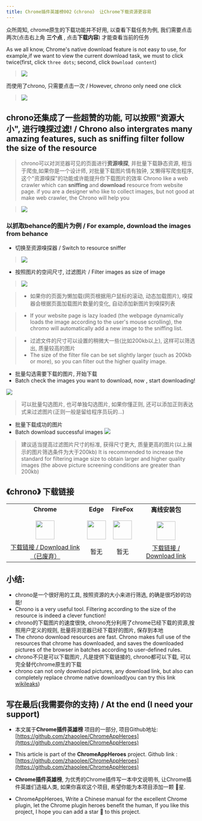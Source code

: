 ```yaml
---
title: Chrome插件英雄榜002《chrono》 让Chrome下载资源更容易
---
```

众所周知, chrome原生的下载功能并不好用, 以查看下载任务为例, 我们需要点击两次(点击右上角 **三个点** , 点击**下载内容**) 才能查看当前的任务

As we all know, Chrome's native download feature is not easy to use, for example,if we want to view the current download task, we must to click twice(first, click `three dots`; second, click `Download content`)

> ![](https://v2fy.com/asset/002_chrono/f720059371014ee6ba1da7af9d29a10f.png)

而使用了chrono, 只需要点击一次
 / However, chrono only need one click

> ![](https://v2fy.com/asset/002_chrono/f15a6a6dcc6c4fc2af074138805cd6b2.png)

## chrono还集成了一些超赞的功能, 可以按照"资源大小", 进行嗅探过滤! / Chrono also intergrates many amazing features, such as sniffing filter follow the size of the resource
> chrono可以对浏览器可见的页面进行**资源嗅探**, 并批量下载静态资源, 相当于爬虫,如果你是一个设计师, 对批量下载图片情有独钟, 又懒得写爬虫程序, 这个"资源嗅探"的功能或许能提升你下载图片的效率
> Chrono like a web crawler which can **sniffing** and **download** resource from website page. if you are a designer who like to collect images, but not good at make web crawler, the Chrono  will help you

> ![](https://v2fy.com/asset/002_chrono/5713085dce85442388def379cda874e9.png)

### 以抓取behance的图片为例 / For example, download the images from behance
- 切换至资源嗅探器 / Switch to resource sniffer
> ![](https://v2fy.com/asset/002_chrono/f4cff877fa2c452281130ef92524aa97.png)

- 按照图片的空间尺寸, 过滤图片 / Filter images as size of image

> ![](https://v2fy.com/asset/002_chrono/205a8b85047648fe9ff2ded77829748b.png)

> - 如果你的页面为懒加载(网页根据用户鼠标的滚动, 动态加载图片), 嗅探器会根据页面加载图片数量的变化, 自动添加新图片到嗅探列表

> - If your website page is lazy loaded (the webpage dynamically loads the image according to the user's mouse scrolling), the chromo will automatically add a new image to the sniffing list.


> - 过滤文件的尺寸可以设置的稍微大一些(比如200kb以上), 这样可以筛选出, 质量较高的图片
> - The size of the filter file can be set slightly larger (such as 200kb or more), so you can filter out the higher quality image.

- 批量勾选需要下载的图片, 开始下载
- Batch check the images you want to download, now , start downloading!

![](https://v2fy.com/asset/002_chrono/0f66d37422c044f1ae9aefb61f3a3753.png)

> 可以批量勾选图片, 也可单独勾选图片, 如果你懂正则, 还可以添加正则表达式来过滤图片(正则一般是留给程序员玩的...)
- 批量下载成功的图片
- Batch download successful images
![](https://v2fy.com/asset/002_chrono/dc89d5f5bc834980af5943dbd871ea1e.png)

> 建议适当提高过滤图片尺寸的标准, 获得尺寸更大, 质量更高的图片(以上展示的图片筛选条件为大于200kb)
> It is recommended to increase the standard for filtering image size to obtain larger and higher quality images (the above picture screening conditions are greater than 200kb)




## 《chrono》 下载链接


<table style="table-layout: fixed;">
<tbody>
<tr>
<td><div style="text-align: center;"><div style="font-weight: bold">Chrome</div><br/><div><img  style="width:50px; height:auto;" src="https://v2fy.com/asset/0i/ChromeAppHeroes/page/001_markdown_here.assets/chromeappheroes-chrome-icon.png"/></div></div></td>
<td><div style="text-align: center;" ><div style="font-weight: bold">Edge</div><br/><div><img style="width:50px; height:auto;" src="https://v2fy.com/asset/0i/ChromeAppHeroes/page/001_markdown_here.assets/chromeappheroes-edge-icon.png"/></div></div></td>
<td><div style="text-align: center;" ><div style="font-weight: bold">FireFox</div><br/><div><img  style="width:50px; height:auto;" src="https://v2fy.com/asset/0i/ChromeAppHeroes/page/001_markdown_here.assets/chromeappheroes-firefox-icon.png"/></div></div></td>
<td><div style="text-align: center;" ><div style="font-weight: bold">离线安装包</div><br/><div><img  style="width:50px; height:auto;" src="https://v2fy.com/asset/0i/ChromeAppHeroes/page/001_markdown_here.assets/chromeappheroes-github-download.png"/></div></div></td>
</tr>
<tr>
<td>
<div style="text-align: center;">
<a  href="https://chrome.google.com/webstore/detail/chrono-download-manager/mciiogijehkdemklbdcbfkefimifhecn">下载链接 / Download link（已废弃）</a>
</div>
</td>
<td>
<div style="text-align: center;">暂无</div>
</td>
<td>
<div style="text-align: center;">暂无</div>
</td>
<td>
<div style="text-align: center;"><a  href="https://cdn.jsdelivr.net/gh/zhaoolee/ChromeAppHeroes/backup/002-chrono.zip">下载链接 / Download link</a></div>
</td>
</tr>
</tbody>
</table>



## 小结:
- chrono是一个很好用的工具, 按照资源的大小来进行筛选, 的确是很巧妙的功能!
- Chrono is a very useful tool. Filtering according to the size of the resource is indeed a clever function!
- chrono的下载图片的速度很快, chrono充分利用了chrome已经下载的资源,按照用户定义的规则, 批量将浏览器已经下载好的图片, 保存到本地
- The chrono download resources are fast. Chrono makes full use of the resources that chrome has downloaded, and saves the downloaded pictures of the browser in batches according to user-defined rules.
- chrono不只是可以下载图片, 凡是提供下载链接的, chrono都可以下载, 可以完全替代chrome原生的下载
- chrono can not only download pictures, any download link, but also can completely replace chrome native download(you can try this link [wikileaks](https://file.wikileaks.org/file/))




## 写在最后(我需要你的支持) / At the end (I need your support)

- 本文属于**Chrome插件英雄榜** 项目的一部分, 项目Github地址: [https://github.com/zhaoolee/ChromeAppHeroes](https://github.com/zhaoolee/ChromeAppHeroes)


- This article is part of the **ChromeAppHeroes** project. Github link : [https://github.com/zhaoolee/ChromeAppHeroes](https://github.com/zhaoolee/ChromeAppHeroes) 

- **Chrome插件英雄榜**, 为优秀的Chrome插件写一本中文说明书, 让Chrome插件英雄们造福人类, 如果你喜欢这个项目, 希望你能为本项目添加一颗 🌟星.

- ChromeAppHeroes, Write a Chinese manual for the excellent Chrome plugin, let the Chrome plugin heroes benefit the human, If you like this project, I hope you can add a star 🌟 to this project.



